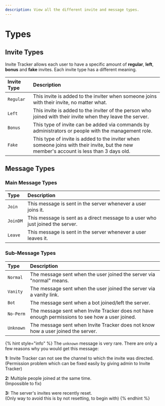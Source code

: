 ```yaml
---
description: View all the different invite and message types.
---
```


# Types

## Invite Types

Invite Tracker allows each user to have a specific amount of **regular**, **left**, **bonus** and **fake** invites. Each invite type has a different meaning.

| Invite Type | Description |
| :--- | :--- |
| `Regular` | This invite is added to the inviter when someone joins with their invite, no matter what. |
| `Left` | This invite is added to the inviter of the person who joined with their invite when they leave the server. |
| `Bonus` | This type of invite can be added via commands by administrators or people with the management role. |
| `Fake` | This type of invite is added to the inviter when someone joins with their invite, but the new member's account is less than 3 days old. |

## Message Types

### Main Message Types

| Type | Description |
| :--- | :--- |
| `Join` | This message is sent in the server whenever a user joins it. |
| `JoinDM` | This message is sent as a direct message to a user who just joined the server. |
| `Leave` | This message is sent in the server whenever a user leaves it. |

### Sub-Message Types

| Type | Description |
| :--- | :--- |
| `Normal` | The message sent when the user joined the server via "normal" means. |
| `Vanity` | The message sent when the user joined the server via a vanity link. |
| `Bot` | The message sent when a bot joined/left the server. |
| `No-Perm` | The message sent when Invite Tracker does not have enough permissions to see how a user joined. |
| `Unknown` | The message sent when Invite Tracker does not know how a user joined the server. |

{% hint style="info" %}
The `unknown` message is very rare. There are only a few reasons why you would get this message:

**1:** Invite Tracker can not see the channel to which the invite was directed.  
\(Permission problem which can be fixed easily by giving admin to Invite Tracker\)

**2:** Multiple people joined at the same time.   
\(Impossible to fix\)

**3:** The server's invites were recently reset.  
\(Only way to avoid this is by not resetting, to begin with\)
{% endhint %}

